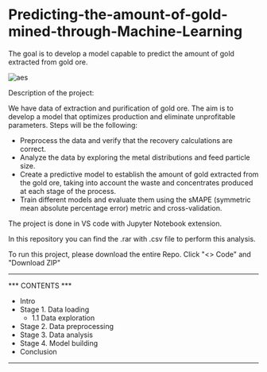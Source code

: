 # Predicting-the-amount-of-gold-mined-through-Machine-Learning
The goal is to develop a model capable to predict the amount of gold extracted from gold ore.


![aes](https://github.com/Vincent-Ambrose/-Predicting-the-amount-of-gold-mined-through-Machine-Learning/assets/118930159/662056a0-5d3c-4e53-8664-b877e67c870f)


Description of the project:

We have data of extraction and purification of gold ore. The aim is to develop a model that optimizes production and eliminate unprofitable parameters. Steps will be the following:
- Preprocess the data and verify that the recovery calculations are correct.
- Analyze the data by exploring the metal distributions and feed particle size.
- Create a predictive model to establish the amount of gold extracted from the gold ore, taking into account the waste and concentrates produced at each stage of the process.
- Train different models and evaluate them using the sMAPE (symmetric mean absolute percentage error) metric and cross-validation.

The project is done in VS code with Jupyter Notebook extension.

In this repository you can find the .rar with .csv file to perform this analysis.
	  
To run this project, please download the entire Repo. Click "<> Code" and "Download ZIP"     

________________________________


*** CONTENTS ***

* Intro
* Stage 1. Data loading
    * 1.1 Data exploration
* Stage 2. Data preprocessing
* Stage 3. Data analysis
* Stage 4. Model building
* Conclusion

 ________________________________
